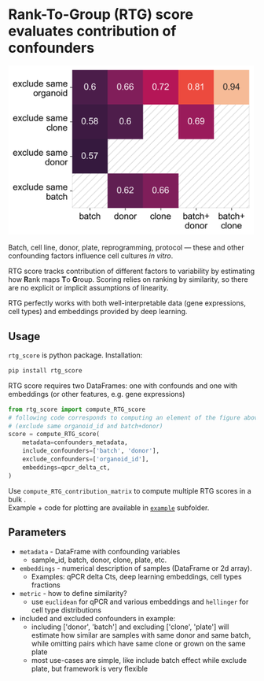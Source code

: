 # Rank-To-Group (RTG) score evaluates contribution of confounders

<img src="https://github.com/System1Bio/rtg_score/blob/master/example/confounder_contribution.png?raw=true" width="500" />

Batch, cell line, donor, plate, reprogramming, protocol — these and other confounding factors influence cell cultures *in vitro*.

RTG score tracks contribution of different factors to variability by estimating how **R**ank maps **T**o **G**roup. 
Scoring relies on ranking by similarity, so there are no explicit or implicit assumptions of linearity.

RTG perfectly works with both well-interpretable data (gene expressions, cell types) 
and embeddings provided by deep learning.

## Usage 

`rtg_score` is python package. Installation:
```bash
pip install rtg_score
```

RTG score requires two DataFrames: one with confounds and one with embeddings (or other features, e.g. gene expressions)
```python
from rtg_score import compute_RTG_score
# following code corresponds to computing an element of the figure above
# (exclude same organoid_id and batch+donor)
score = compute_RTG_score(
    metadata=confounders_metadata,
    include_confounders=['batch', 'donor'],
    exclude_confounders=['organoid_id'],
    embeddings=qpcr_delta_ct, 
)
```

Use `compute_RTG_contribution_matrix` to compute multiple RTG scores in a bulk . <br />
Example + code for plotting are available in [`example`](https://github.com/System1Bio/rtg_score/blob/master/example/Example_qPCR.ipynb) subfolder.

## Parameters

- `metadata` - DataFrame with confounding variables
    - sample_id, batch, donor, clone, plate, etc. 
- `embeddings` - numerical description of samples (DataFrame or 2d array). 
    - Examples: qPCR delta Cts, deep learning embeddings, cell types fractions
- `metric` - how to define similarity?
    - use `euclidean` for qPCR and various embeddings
      and `hellinger` for cell type distributions
- included and excluded confounders in example:
    - including ['donor', 'batch'] and excluding ['clone', 'plate'] will estimate 
      how similar are samples with same donor and same batch, 
      while omitting pairs which have same clone or grown on the same plate
    - most use-cases are simple, like include batch effect while exclude plate, 
      but framework is very flexible 

      